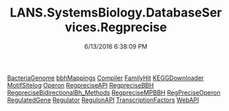 ﻿---
title: LANS.SystemsBiology.DatabaseServices.Regprecise
date: 6/13/2016 6:38:09 PM
---

[BacteriaGenome](T-LANS.SystemsBiology.DatabaseServices.Regprecise.BacteriaGenome.html)
[bbhMappings](T-LANS.SystemsBiology.DatabaseServices.Regprecise.bbhMappings.html)
[Compiler](T-LANS.SystemsBiology.DatabaseServices.Regprecise.Compiler.html)
[FamilyHit](T-LANS.SystemsBiology.DatabaseServices.Regprecise.FamilyHit.html)
[KEGGDownloader](T-LANS.SystemsBiology.DatabaseServices.Regprecise.KEGGDownloader.html)
[MotifSitelog](T-LANS.SystemsBiology.DatabaseServices.Regprecise.MotifSitelog.html)
[Operon](T-LANS.SystemsBiology.DatabaseServices.Regprecise.Operon.html)
[RegpreciseAPI](T-LANS.SystemsBiology.DatabaseServices.Regprecise.RegpreciseAPI.html)
[RegpreciseBBH](T-LANS.SystemsBiology.DatabaseServices.Regprecise.RegpreciseBBH.html)
[RegpreciseBidirectionalBh_Methods](T-LANS.SystemsBiology.DatabaseServices.Regprecise.RegpreciseBidirectionalBh_Methods.html)
[RegpreciseMPBBH](T-LANS.SystemsBiology.DatabaseServices.Regprecise.RegpreciseMPBBH.html)
[RegPreciseOperon](T-LANS.SystemsBiology.DatabaseServices.Regprecise.RegPreciseOperon.html)
[RegulatedGene](T-LANS.SystemsBiology.DatabaseServices.Regprecise.RegulatedGene.html)
[Regulator](T-LANS.SystemsBiology.DatabaseServices.Regprecise.Regulator.html)
[RegulonAPI](T-LANS.SystemsBiology.DatabaseServices.Regprecise.RegulonAPI.html)
[TranscriptionFactors](T-LANS.SystemsBiology.DatabaseServices.Regprecise.TranscriptionFactors.html)
[WebAPI](T-LANS.SystemsBiology.DatabaseServices.Regprecise.WebAPI.html)
